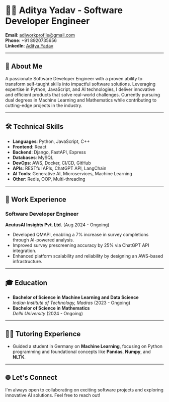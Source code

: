 # 👨‍💻 Aditya Yadav - Software Developer Engineer

**Email**: [adiworkprofile@gmail.com](mailto:adiworkprofile@gmail.com)  
**Phone**: +91 8920735656  
**LinkedIn**: [Aditya Yadav](https://www.linkedin.com/in/2580aditya/)  

---

## 🌟 About Me
A passionate Software Developer Engineer with a proven ability to transform self-taught skills into impactful software solutions. Leveraging expertise in Python, JavaScript, and AI technologies, I deliver innovative and efficient products that solve real-world challenges. Currently pursuing dual degrees in Machine Learning and Mathematics while contributing to cutting-edge projects in the industry.

---

## 🛠️ Technical Skills
- **Languages**: Python, JavaScript, C++
- **Frontend**: React
- **Backend**: Django, FastAPI, Express
- **Databases**: MySQL
- **DevOps**: AWS, Docker, CI/CD, GitHub
- **APIs**: RESTful APIs, ChatGPT API, LangChain
- **AI Tools**: Generative AI, Microservices, Machine Learning
- **Other**: Redis, OOP, Multi-threading

---

## 🏢 Work Experience
### **Software Developer Engineer**  
**AcutusAI Insights Pvt. Ltd.** (Aug 2024 - Ongoing)
- Developed QMAPI, enabling a 7% increase in survey completions through AI-powered analysis.
- Improved survey prescreening accuracy by 25% via ChatGPT API integration.
- Enhanced platform scalability and reliability by designing an AWS-based infrastructure.

---

## 🎓 Education
- **Bachelor of Science in Machine Learning and Data Science**  
  *Indian Institute of Technology, Madras* (2023 - Ongoing)
- **Bachelor of Science in Mathematics**  
  *Delhi University* (2024 - Ongoing)

---



## 👨‍🏫 Tutoring Experience
- Guided a student in Germany on **Machine Learning**, focusing on Python programming and foundational concepts like **Pandas**, **Numpy**, and **NLTK**.

---

## 🌐 Let's Connect
I'm always open to collaborating on exciting software projects and exploring innovative AI solutions. Feel free to reach out!  
